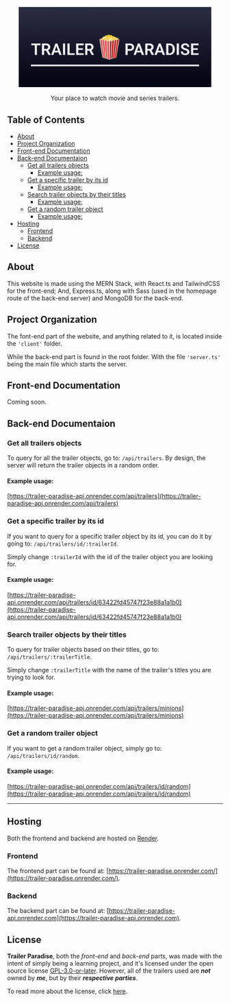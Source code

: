 <div align="center">
<img src="project-media/img/project-wide-logo.png" alt="Trailer Paradise Logo" width="450">
<br>
<p>Your place to watch movie and series trailers.</p>

</div>

<h2>Table of Contents</h2>

- [About](#about)
- [Project Organization](#project-organization)
- [Front-end Documentation](#front-end-documentation)
- [Back-end Documentaion](#back-end-documentaion)
  - [Get all trailers objects](#get-all-trailers-objects)
    - [Example usage:](#example-usage)
  - [Get a specific trailer by its id](#get-a-specific-trailer-by-its-id)
    - [Example usage:](#example-usage-1)
  - [Search trailer objects by their titles](#search-trailer-objects-by-their-titles)
    - [Example usage:](#example-usage-2)
  - [Get a random trailer object](#get-a-random-trailer-object)
    - [Example usage:](#example-usage-3)
- [Hosting](#hosting)
  - [Frontend](#frontend)
  - [Backend](#backend)
- [License](#license)

## About
This website is made using the MERN Stack, with React.ts and TailwindCSS for the front-end; And, Express.ts, along with Sass (used in the homepage route of the back-end server) and MongoDB for the back-end.


## Project Organization

The font-end part of the website, and anything related to it, is located inside the ``'client'`` folder. 

While the back-end part is found in the root folder. With the file ``'server.ts'`` being the main file which starts the server.

## Front-end Documentation

Coming soon.

## Back-end Documentaion

### Get all trailers objects

To query for all the trailer objects, go to: `/api/trailers`. By design, the server will return the trailer objects in a random order.

#### Example usage:

[https://trailer-paradise-api.onrender.com/api/trailers](https://trailer-paradise-api.onrender.com/api/trailers)

### Get a specific trailer by its id

If you want to query for a specific trailer object by its id, you can do it by going to: `/api/trailers/id/:trailerId`.

Simply change `:trailerId` with the id of the trailer object you are looking for.

#### Example usage:

[https://trailer-paradise-api.onrender.com/api/trailers/id/63422fd45747f23e88a1a1b0](https://trailer-paradise-api.onrender.com/api/trailers/id/63422fd45747f23e88a1a1b0)

### Search trailer objects by their titles

To query for trailer objects based on their titles, go to: `/api/trailers/:trailerTitle`.

Simply change `:trailerTitle` with the name of the trailer's titles you are trying to look for.

#### Example usage:

[https://trailer-paradise-api.onrender.com/api/trailers/minions](https://trailer-paradise-api.onrender.com/api/trailers/minions)

### Get a random trailer object

If you want to get a random trailer object, simply go to: `/api/trailers/id/random`.

#### Example usage:

[https://trailer-paradise-api.onrender.com/api/trailers/id/random](https://trailer-paradise-api.onrender.com/api/trailers/id/random)

---

## Hosting

Both the frontend and backend are hosted on [Render](https://render.com/).

### Frontend
The frontend part can be found at: [https://trailer-paradise.onrender.com/](https://trailer-paradise.onrender.com/).

### Backend
The backend part can be found at: [https://trailer-paradise-api.onrender.com](https://trailer-paradise-api.onrender.com).

## License

**Trailer Paradise**, both the _front-end_ and _back-end_ parts, was made with the intent of simply being a learning project, and it's licensed under the open source license [GPL-3.0-or-later](LICENSE). However, all of the trailers used are _**not**_ owned by _**me**_, but by their _**respective parties**_. 

To read more about the license, click [here](LICENSE).
